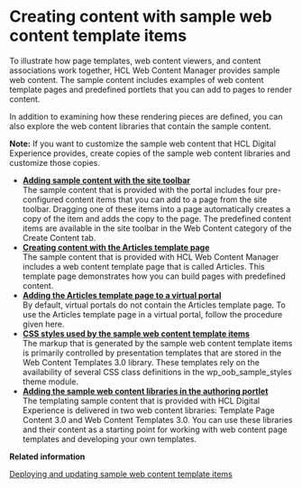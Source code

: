 # Creating content with sample web content template items

To illustrate how page templates, web content viewers, and content associations work together, HCL Web Content Manager provides sample web content. The sample content includes examples of web content template pages and predefined portlets that you can add to pages to render content.

In addition to examining how these rendering pieces are defined, you can also explore the web content libraries that contain the sample content.

**Note:** If you want to customize the sample web content that HCL Digital Experience provides, create copies of the sample web content libraries and customize those copies.

-   **[Adding sample content with the site toolbar](../wcm/wcm_delivery_ctsamples_shelf.md)**  
The sample content that is provided with the portal includes four pre-configured content items that you can add to a page from the site toolbar. Dragging one of these items into a page automatically creates a copy of the item and adds the copy to the page. The predefined content items are available in the site toolbar in the Web Content category of the Create Content tab.
-   **[Creating content with the Articles template page](../wcm/wcm_delivery_ctsamples_article.md)**  
The sample content that is provided with HCL Web Content Manager includes a web content template page that is called Articles. This template page demonstrates how you can build pages with predefined content.
-   **[Adding the Articles template page to a virtual portal](../wcm/wcm_delivery_ctsamples_add_article_2vp.md)**  
By default, virtual portals do not contain the Articles template page. To use the Articles template page in a virtual portal, follow the procedure given here.
-   **[CSS styles used by the sample web content template items](../wcm/wcm_delivery_ctsamples_css.md)**  
The markup that is generated by the sample web content template items is primarily controlled by presentation templates that are stored in the Web Content Templates 3.0 library. These templates rely on the availability of several CSS class definitions in the wp\_oob\_sample\_styles theme module.
-   **[Adding the sample web content libraries in the authoring portlet](../wcm/wcm_delivery_ctsamples_libraries.md)**  
The templating sample content that is provided with HCL Digital Experience is delivered in two web content libraries: Template Page Content 3.0 and Web Content Templates 3.0. You can use these libraries and their content as a starting point for working with web content page templates and developing your own templates.


**Related information**  


[Deploying and updating sample web content template items](../migrate/mig_t_templatesample.md)

